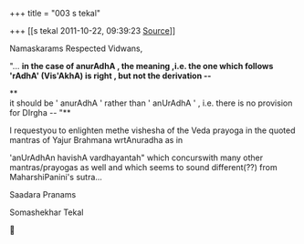 +++
title = "003 s tekal"

+++
[[s tekal	2011-10-22, 09:39:23 [Source](https://groups.google.com/g/bvparishat/c/NPRWV46eTqI)]]



Namaskarams Respected Vidwans,



"... **in the case of anurAdhA , the meaning ,i.e. the one which follows 'rAdhA' (Vis'AkhA) is right , but not the derivation --**

**  
it should be ' anurAdhA ' rather than ' anUrAdhA ' , i.e. there is no provision for DIrgha -- "**



I requestyou to enlighten methe vishesha of the Veda prayoga in the quoted mantras of Yajur Brahmana wrtAnuradha as in

'anUrAdhAn havishA vardhayantah" which concurswith many other mantras/prayogas as well and which seems to sound different(??) from MaharshiPanini's sutra...



Saadara Pranams

Somashekhar Tekal




